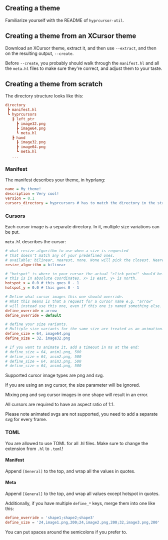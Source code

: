## Creating a theme

Familiarize yourself with the README of `hyprcursor-util`.

## Creating a theme from an XCursor theme

Download an XCursor theme, extract it, and then use `--extract`, and then on the resulting output, `--create`.

Before `--create`, you probably should walk through the `manifest.hl` and all the `meta.hl` files to make sure they're correct,
and adjust them to your taste.

## Creating a theme from scratch

The directory structure looks like this:
```ini
directory
 ┣ manifest.hl
 ┗ hyprcursors
   ┣ left_ptr
     ┣ image32.png
     ┣ image64.png
     ┗ meta.hl
   ┣ hand
     ┣ image32.png
     ┣ image64.png
     ┗ meta.hl
   ...
```

### Manifest

The manifest describes your theme, in hyprlang:
```ini
name = My theme!
description = Very cool!
version = 0.1
cursors_directory = hyprcursors # has to match the directory in the structure
```

### Cursors

Each cursor image is a separate directory. In it, multiple size variations can be put.

`meta.hl` describes the cursor:
```ini
# what resize algorithm to use when a size is requested
# that doesn't match any of your predefined ones.
# available: bilinear, nearest, none. None will pick the closest. Nearest is nearest neighbor.
resize_algorithm = bilinear

# "hotspot" is where in your cursor the actual "click point" should be.
# this is in absolute coordinates. x+ is east, y+ is north.
hotspot_x = 0.0 # this goes 0 - 1
hotspot_y = 0.0 # this goes 0 - 1

# Define what cursor images this one should override.
# What this means is that a request for a cursor name e.g. "arrow"
# will instead use this one, even if this one is named something else.
define_override = arrow
define_override = default

# define your size variants.
# Multiple size variants for the same size are treated as an animation.
define_size = 64, image64.png
define_size = 32, image32.png

# If you want to animate it, add a timeout in ms at the end:
# define_size = 64, anim1.png, 500
# define_size = 64, anim2.png, 500
# define_size = 64, anim3.png, 500
# define_size = 64, anim4.png, 500
```

Supported cursor image types are png and svg.

If you are using an svg cursor, the size parameter will be ignored. 

Mixing png and svg cursor images in one shape will result in an error.

All cursors are required to have an aspect ratio of 1:1.

Please note animated svgs are not supported, you need to add a separate svg for every frame.

### TOML

You are allowed to use TOML for all .hl files. Make sure to change the extension from `.hl` to `.toml`!

#### Manifest

Append `[General]` to the top, and wrap all the values in quotes.

#### Meta

Append `[General]` to the top, and wrap all values except hotspot in quotes.

Additionally, if you have multiple `define_*` keys, merge them into one like this:
```toml
define_override = 'shape1;shape2;shape3'
define_size = '24,image1.png,200;24,image2.png,200;32,image3.png,200'
```

You can put spaces around the semicolons if you prefer to.